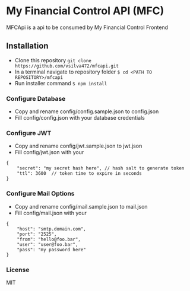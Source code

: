 # My Financial Control API (MFC)
MFCApi is a api to be consumed by My Financial Control Frontend

## Installation
- Clone this repository `git clone https://github.com/vsilva472/mfcapi.git`
- In a terminal navigate to repository folder `$ cd <PATH TO REPOSITORY>/mfcapi`
- Run installer command `$ npm install`

### Configure Database
- Copy and rename config/config.sample.json to config.json
- Fill config/config.json with your database credentials

### Configure JWT
- Copy and rename config/jwt.sample.json to jwt.json
- Fill config/jwt.json with your 
```
{
    "secret": "my secret hash here", // hash salt to generate token
    "ttl": 3600  // token time to expire in seconds
}
```

### Configure Mail Options
- Copy and rename config/mail.sample.json to mail.json
- Fill config/mail.json with your 
```
{
    "host": "smtp.domain.com",
    "port": "2525",
    "from": "hello@foo.bar",
    "user": "user@foo.bar",
    "pass": "my password here"
}
```


### License
MIT